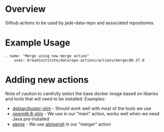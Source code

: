 # Overview

Github actions to be used by jade-data-repo and associated repositories. 

# Example Usage

```
- name: "Merge using new merge action"
    uses: broadinstitute/datarepo-actions/actions/merger@0.37.0
```

# Adding new actions

Note of caution to carefully select the base docker image based on libaries and tools that will need to be installed. 
Examples:
- [debian/buster-slim](https://hub.docker.com/_/debian) - Should work well with most of the tools we use
- [openjdk:8-slim](https://hub.docker.com/_/openjdk) - We use in our "main" action, works well when we need Java pre-installed
- [alpine](https://hub.docker.com/_/alpine) - We use [alpine/git](https://hub.docker.com/r/alpine/git) in our "merger" action

